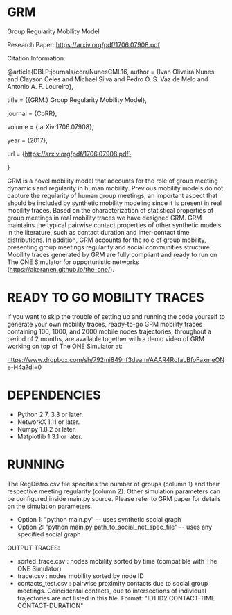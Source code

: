 # GRM
Group Regularity Mobility Model

Research Paper: https://arxiv.org/pdf/1706.07908.pdf

Citation Information: 

@article{DBLP:journals/corr/NunesCML16,
  author    = {Ivan Oliveira Nunes and
               Clayson Celes and
               Michael Silva and
               Pedro O. S. Vaz de Melo and
               Antonio A. F. Loureiro},

  title     = {{GRM:} Group Regularity Mobility Model},

  journal   = {CoRR},

  volume    = {	arXiv:1706.07908},

  year      = {2017},

  url       = {https://arxiv.org/pdf/1706.07908.pdf}

}

GRM is a novel mobility model that accounts for the role of group meeting dynamics and regularity in human mobility. Previous mobility models do not capture the regularity of human group meetings, an important aspect that should be included by synthetic  mobility modeling since it is present in real mobility traces. Based on the characterization of statistical properties of group meetings in real mobility traces we have designed GRM. GRM maintains the typical pairwise contact properties of other synthetic models in the literature, such as contact duration and inter-contact time distributions. In addition, GRM accounts for the role of group mobility, presenting group meetings regularity and social communities structure. Mobility traces generated by GRM are fully compliant and ready to run on The ONE Simulator for opportunistic networks (https://akeranen.github.io/the-one/).

# READY TO GO MOBILITY TRACES
If you want to skip the trouble of setting up and running the code yourself to generate your own mobility traces, ready-to-go GRM mobility traces containing 100, 1000, and 2000 mobile nodes trajectories, throughout a period of 2 months, are available together with a demo video of GRM working on top of The ONE Simulator at:

https://www.dropbox.com/sh/792mi849nf3dvam/AAAR4RofaLBfoFaxmeONe-H4a?dl=0

# DEPENDENCIES
- Python 2.7, 3.3 or later.
- NetworkX 1.11 or later.
- Numpy 1.8.2 or later.
- Matplotlib 1.3.1 or later.

# RUNNING
The RegDistro.csv file specifies the number of groups (column 1) and their respective meeting regularity (column 2). Other simulation parameters can be configured inside main.py source. Please refer to GRM paper for details on the simulation parameters.

- Option 1: "python main.py" -- uses synthetic social graph
- Option 2: "python main.py path_to_social_net_spec_file" -- uses any specified social graph

OUTPUT TRACES:

- sorted_trace.csv : nodes mobility sorted by time (compatible with The ONE Simulator)
- trace.csv : nodes mobility sorted by node ID
- contacts_test.csv : pairwise proximity contacts due to social group meetings. Coincidental contacts, due to intersections of individual trajectories are not listed in this file.
Format: "ID1 ID2 CONTACT-TIME CONTACT-DURATION"

